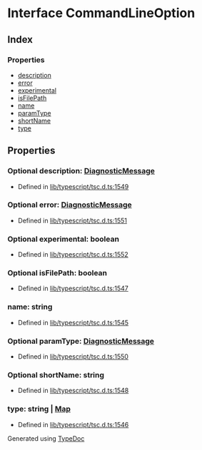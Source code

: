 # Interface CommandLineOption


## Index

### Properties
* [description](ts.commandlineoption.md#description)
* [error](ts.commandlineoption.md#error)
* [experimental](ts.commandlineoption.md#experimental)
* [isFilePath](ts.commandlineoption.md#isfilepath)
* [name](ts.commandlineoption.md#name)
* [paramType](ts.commandlineoption.md#paramtype)
* [shortName](ts.commandlineoption.md#shortname)
* [type](ts.commandlineoption.md#type)

## Properties

### Optional description: [DiagnosticMessage](ts.diagnosticmessage.md)

* Defined in [lib/typescript/tsc.d.ts:1549](https://github.com/kimamula/typedoc/blob/HEAD/src/lib/typescript/tsc.d.ts#L1549)


### Optional error: [DiagnosticMessage](ts.diagnosticmessage.md)

* Defined in [lib/typescript/tsc.d.ts:1551](https://github.com/kimamula/typedoc/blob/HEAD/src/lib/typescript/tsc.d.ts#L1551)


### Optional experimental: boolean

* Defined in [lib/typescript/tsc.d.ts:1552](https://github.com/kimamula/typedoc/blob/HEAD/src/lib/typescript/tsc.d.ts#L1552)


### Optional isFilePath: boolean

* Defined in [lib/typescript/tsc.d.ts:1547](https://github.com/kimamula/typedoc/blob/HEAD/src/lib/typescript/tsc.d.ts#L1547)


### name: string

* Defined in [lib/typescript/tsc.d.ts:1545](https://github.com/kimamula/typedoc/blob/HEAD/src/lib/typescript/tsc.d.ts#L1545)


### Optional paramType: [DiagnosticMessage](ts.diagnosticmessage.md)

* Defined in [lib/typescript/tsc.d.ts:1550](https://github.com/kimamula/typedoc/blob/HEAD/src/lib/typescript/tsc.d.ts#L1550)


### Optional shortName: string

* Defined in [lib/typescript/tsc.d.ts:1548](https://github.com/kimamula/typedoc/blob/HEAD/src/lib/typescript/tsc.d.ts#L1548)


### type: string | [Map](ts.map.md)<number>

* Defined in [lib/typescript/tsc.d.ts:1546](https://github.com/kimamula/typedoc/blob/HEAD/src/lib/typescript/tsc.d.ts#L1546)



Generated using [TypeDoc](http://typedoc.io)
